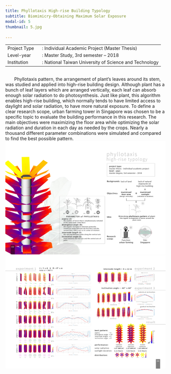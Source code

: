 ```yaml
---
title: Phyllotaxis High-rise Building Typology
subtitle: Biomimicry-Obtaining Maximum Solar Exposure
modal-id: 5
thumbnail: 5.jpg

---
```

<table>
    <tbody>
        <tr>
            <td>
                Project Type&nbsp;&nbsp;&nbsp;
            </td>
            <td>
                : Individual Academic Project (Master Thesis)
            </td>
        </tr>
        <tr>
            <td>
                Level-year
            </td>
            <td>
                : Master Study, 3rd semester – 2018
            </td>
        </tr>
        <tr>
            <td>
                Institution
            </td>
            <td>
                : National Taiwan University of Science and Technology
            </td>
        </tr>
    </tbody>
</table>
<br>
&emsp;&emsp;Phyllotaxis pattern, the arrangement of plant’s leaves around its stem, was studied and applied into high-rise building design. Although plant has a bunch of leaf layers which are arranged vertically, each leaf can absorb enough solar radiation to do photosynthesis. Just like plant, this algorithm enables high-rise building, which normally tends to have limited access to daylight and solar radiation, to have more natural exposure. To define a clear research scope, urban farming tower in Singapore was chosen to be a specific topic to evaluate the building performance in this research. The main objectives were maximizing the floor area while optimizing the solar radiation and duration in each day as needed by the crops. Nearly a thousand different
parameter combinations were simulated and compared to find the best possible pattern.

<img src="images/portfolio/5/5A.jpg" class="img-responsive img-centered" alt="Phyllotaxis High-rise Building">
<img src="images/portfolio/5/5B.jpg" class="img-responsive img-centered" alt="Phyllotaxis High-rise Building">
